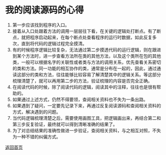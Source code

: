 # 我的阅读源码的心得

1. 第一步应该找到程序的入口。
2. 接着从入口处跟着方法的调用一层层往下看，在关键的逻辑处打断点。有了断点，就把程序启动起来，在每个断点处查看程序的运行时数据，如此反复多次，直到将代码的逻辑过程完全摸清。
3. 有的时候程序逻辑比较复杂，无法通过第二步摸透代码的运行逻辑，则在跟进到某个方法时，进一步查看方法所在类的其他方法，以及这个类所在包的其他类，一般可以根据名字的关联性或者类与方法的调用关系，优先查看关系密切的类和方法。同一功能的相互协作的类，通常是分布在一起的，因此，通过通读这部分的类和方法，往往能够比较容易了解清楚其中的逻辑关系。等这部分梳理清楚了，就可以再用第二步的方法，验证梳理的内容是否完全正确。
4. 在阅读代码的时候，除了阅读代码的逻辑，阅读其中的注释，往往也是很有帮助的。
5. 如果通过上述方式，仍然不得要领，查阅相关资料也不失为一条出路。
6. 如果遇到了疑问，一定要先记录下来，再通过反复阅读源码和查阅相关资料的方式，解决遇到的问题。
7. 当代码逻辑梳理清楚之后，需要使用画图工具，把逻辑画出来，再结合第二和第三步反复验证，最终就可以得到清晰准确的结果了。
8. 为了对总结结果的准确性做进一步验证，查阅相关资料，与之相互对照，不失为一种不错的纠偏方式。

[返回首页](https://susamlu.github.io/paitse)